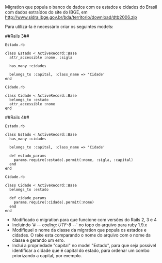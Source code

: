 Migration que popula o banco de dados com os estados e cidades do Brasil com dados extraídos do site do IBGE, em http://www.sidra.ibge.gov.br/bda/territorio/download/dtb2006.zip

Para utilizá-la é necessário criar os seguintes models:

##Rails 3##

`Estado.rb`
```
class Estado < ActiveRecord::Base
  attr_accessible :nome, :sigla

  has_many :cidades

  belongs_to :capital, :class_name => 'Cidade'
end
```

`Cidade.rb`
```
class Cidade < ActiveRecord::Base
  belongs_to :estado
  attr_accessible :nome
end
```

##Rails 4##

`Estado.rb`
```
class Estado < ActiveRecord::Base
  has_many :cidades

  belongs_to :capital, :class_name => 'Cidade'

  def estado_params
    params.require(:estado).permit(:nome, :sigla, :capital)
  end
end
```
`Cidade.rb`
```
class Cidade < ActiveRecord::Base
  belongs_to :estado

  def cidade_params
    params.require(:cidade).permit(:nome)
  end
end
```

- Modificado o migration para que funcione com versões do Rails 2, 3 e 4
- Incluindo '# -*- coding: UTF-8 -*-' no topo do arquivo para ruby 1.9.x
- Modifiquei o nome da classe da migration que popula os estados e cidades. O rake esta comparando o nome do arquivo com o nome da classe e gerando um erro.
- Incluí a propriedade "capital" no model "Estado", para que seja possivel identificar a cidade que é capital do estado, para ordenar um combo priorizando a capital, por exemplo.